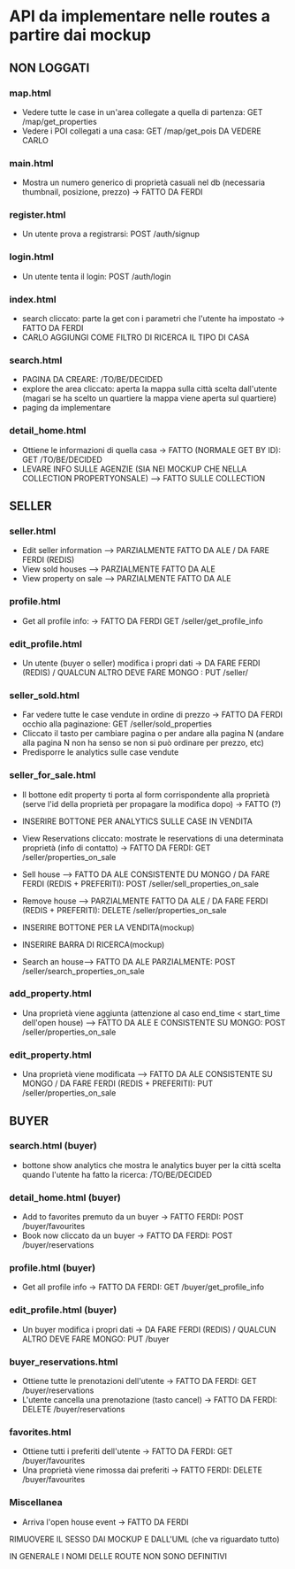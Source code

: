 # API da implementare nelle routes a partire dai mockup

## NON LOGGATI

### map.html

- Vedere tutte le case in un'area collegate a quella di partenza: GET /map/get_properties
- Vedere i POI collegati a una casa: GET /map/get_pois
DA VEDERE CARLO

### main.html

- Mostra un numero generico di proprietà casuali nel db (necessaria thumbnail, posizione, prezzo) -> FATTO DA FERDI

### register.html

- Un utente prova a registrarsi: POST /auth/signup

### login.html

- Un utente tenta il login: POST /auth/login

### index.html

- search cliccato: parte la get con i parametri che l'utente ha impostato -> FATTO DA FERDI
- CARLO AGGIUNGI COME FILTRO DI RICERCA IL TIPO DI CASA

### search.html

- PAGINA DA CREARE: /TO/BE/DECIDED
- explore the area cliccato: aperta la mappa sulla città scelta dall'utente (magari se ha scelto un quartiere la mappa viene aperta sul quartiere)
- paging da implementare

### detail_home.html

- Ottiene le informazioni di quella casa -> FATTO (NORMALE GET BY ID): GET /TO/BE/DECIDED
- LEVARE INFO SULLE AGENZIE (SIA NEI MOCKUP CHE NELLA COLLECTION PROPERTYONSALE)  --> FATTO SULLE COLLECTION

## SELLER

### seller.html

- Edit seller information --> PARZIALMENTE FATTO DA ALE / DA FARE FERDI (REDIS)
- View sold houses  --> PARZIALMENTE FATTO DA ALE
- View property on sale --> PARZIALMENTE FATTO DA ALE

### profile.html

- Get all profile info: -> FATTO DA FERDI GET /seller/get_profile_info

### edit_profile.html

- Un utente (buyer o seller) modifica i propri dati -> DA FARE FERDI (REDIS) / QUALCUN ALTRO DEVE FARE MONGO : PUT /seller/

### seller_sold.html

- Far vedere tutte le case vendute in ordine di prezzo -> FATTO DA FERDI occhio alla paginazione: GET /seller/sold_properties
- Cliccato il tasto per cambiare pagina o per andare alla pagina N (andare alla pagina N non ha senso se non si può ordinare per prezzo, etc)
- Predisporre le analytics sulle case vendute

### seller_for_sale.html

- Il bottone edit property ti porta al form corrispondente alla proprietà (serve l'id della proprietà per propagare la modifica dopo) -> FATTO (?)
- INSERIRE BOTTONE PER ANALYTICS SULLE CASE IN VENDITA
- View Reservations cliccato: mostrate le reservations di una determinata proprietà (info di contatto) -> FATTO DA FERDI: GET /seller/properties_on_sale
- Sell house --> FATTO DA ALE CONSISTENTE DU MONGO / DA FARE FERDI (REDIS + PREFERITI): POST /seller/sell_properties_on_sale
- Remove house --> PARZIALMENTE FATTO DA ALE / DA FARE FERDI (REDIS + PREFERITI): DELETE /seller/properties_on_sale

- INSERIRE BOTTONE PER LA VENDITA(mockup)
- INSERIRE BARRA DI RICERCA(mockup)
- Search an house--> FATTO DA ALE PARZIALMENTE: POST /seller/search_properties_on_sale

### add_property.html

- Una proprietà viene aggiunta (attenzione al caso end_time < start_time dell'open house) --> FATTO DA ALE E CONSISTENTE SU MONGO: POST /seller/properties_on_sale

### edit_property.html

- Una proprietà viene modificata --> FATTO DA ALE CONSISTENTE SU MONGO / DA FARE FERDI (REDIS + PREFERITI): PUT /seller/properties_on_sale

## BUYER

### search.html (buyer)

- bottone show analytics che mostra le analytics buyer per la città scelta quando l'utente ha fatto la ricerca: /TO/BE/DECIDED

### detail_home.html (buyer)

- Add to favorites premuto da un buyer -> FATTO FERDI: POST /buyer/favourites
- Book now cliccato da un buyer -> FATTO DA FERDI: POST /buyer/reservations

### profile.html (buyer)

- Get all profile info -> FATTO DA FERDI: GET /buyer/get_profile_info

### edit_profile.html (buyer)

- Un buyer modifica i propri dati -> DA FARE FERDI (REDIS) / QUALCUN ALTRO DEVE FARE MONGO: PUT /buyer

### buyer_reservations.html

- Ottiene tutte le prenotazioni dell'utente -> FATTO DA FERDI: GET /buyer/reservations
- L'utente cancella una prenotazione (tasto cancel) -> FATTO DA FERDI: DELETE /buyer/reservations

### favorites.html

- Ottiene tutti i preferiti dell'utente -> FATTO DA FERDI: GET /buyer/favourites
- Una proprietà viene rimossa dai preferiti -> FATTO FERDI: DELETE /buyer/favourites

### Miscellanea

- Arriva l'open house event -> FATTO DA FERDI

RIMUOVERE IL SESSO DAI MOCKUP E DALL'UML (che va riguardato tutto)

IN GENERALE I NOMI DELLE ROUTE NON SONO DEFINITIVI
